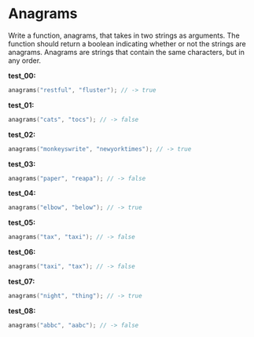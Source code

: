 # Anagrams

Write a function, anagrams, that takes in two strings as arguments. The function should return a boolean indicating whether or not the strings are anagrams. Anagrams are strings that contain the same characters, but in any order.

**test_00:**
```go
anagrams("restful", "fluster"); // -> true
```
**test_01:**
```go
anagrams("cats", "tocs"); // -> false
```
**test_02:**
```go
anagrams("monkeyswrite", "newyorktimes"); // -> true
```
**test_03:**
```go
anagrams("paper", "reapa"); // -> false
```
**test_04:**
```go
anagrams("elbow", "below"); // -> true
```
**test_05:**
```go
anagrams("tax", "taxi"); // -> false
```
**test_06:**
```go
anagrams("taxi", "tax"); // -> false
```
**test_07:**
```go
anagrams("night", "thing"); // -> true
```
**test_08:**
```go
anagrams("abbc", "aabc"); // -> false
```